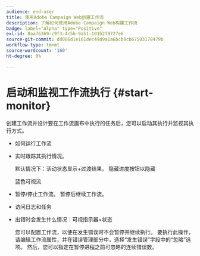 ```yaml
---
audience: end-user
title: 使用Adobe Campaign Web创建工作流
description: 了解如何使用Adobe Campaign Web构建工作流
badge: label="Alpha" type="Positive"
exl-id: 8aa76369-c9f3-4c5b-9a51-101b239727e6
source-git-commit: dd006d1e161dec49d9a1a6bcb8cb67503178479b
workflow-type: tm+mt
source-wordcount: '160'
ht-degree: 0%

---
```


# 启动和监视工作流执行 {#start-monitor}

创建工作流并设计要在工作流画布中执行的任务后，您可以启动其执行并监视其执行方式。

* 如何运行工作流

* 实时跟踪其执行情况。

   默认情况下：活动状态显示+过渡结果。 隐藏进度按钮以隐藏

   蓝色可视流

* 暂停/停止工作流。 暂停后继续工作流。

* 访问日志和任务

* 出错时会发生什么情况：可视指示器+状态

   <!--to reformulate-->您可以配置工作流，以便在发生错误时不会暂停并继续执行。 要执行此操作，请编辑工作流属性，并在错误管理部分中，选择“发生错误”字段中的“忽略”选项。 然后，您可以指定在暂停进程之前可忽略的连续错误数。
